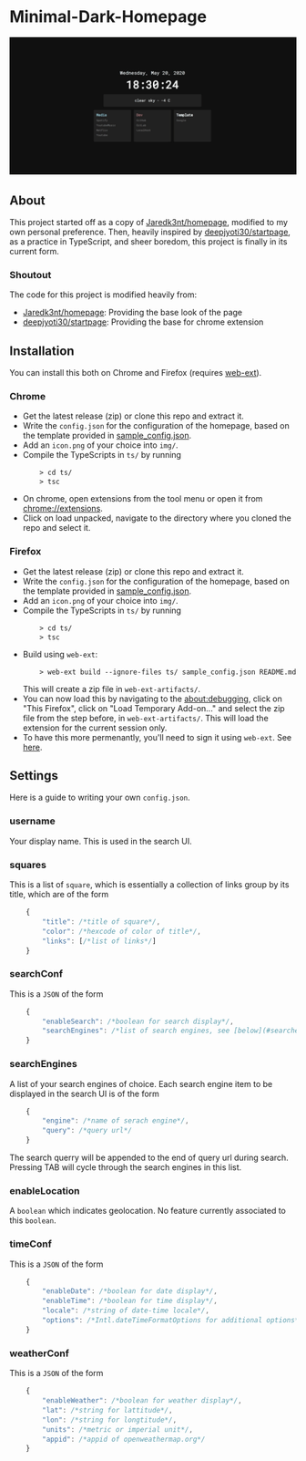 # Minimal-Dark-Homepage

![preview](.github/captured.gif)

## About
This project started off as a copy of [Jaredk3nt/homepage](https://github.com/Jaredk3nt/homepage), modified to my own personal preference. Then, heavily inspired by [deepjyoti30/startpage](https://github.com/deepjyoti30/startpage/), as a practice in TypeScript, and sheer boredom, this project is finally in its current form.

### Shoutout
The code for this project is modified heavily from:
- [Jaredk3nt/homepage](https://github.com/Jaredk3nt/homepage): Providing the base look of the page
- [deepjyoti30/startpage](https://github.com/deepjyoti30/startpage/): Providing the base for chrome extension

## Installation
You can install this both on Chrome and Firefox (requires [web-ext](https://github.com/mozilla/web-ext)).

### Chrome
- Get the latest release (zip) or clone this repo and extract it.
- Write the ```config.json``` for the configuration of the homepage, based on the template provided in  [sample_config.json](https://github.com/njhlai/homepage/blob/master/sample_config.json).
- Add an ```icon.png``` of your choice into ```img/```.
- Compile the TypeScripts in ```ts/``` by running
	```shell-script
		> cd ts/
		> tsc
	```
- On chrome, open extensions from the tool menu or open it from [chrome://extensions](chrome://extensions).
- Click on load unpacked, navigate to the directory where you cloned the repo and select it.

### Firefox
- Get the latest release (zip) or clone this repo and extract it.
- Write the ```config.json``` for the configuration of the homepage, based on the template provided in  [sample_config.json](https://github.com/njhlai/homepage/blob/master/sample_config.json).
- Add an ```icon.png``` of your choice into ```img/```.
- Compile the TypeScripts in ```ts/``` by running
	```shell-script
		> cd ts/
		> tsc
	```
- Build using ```web-ext```:
	```shell-script
		> web-ext build --ignore-files ts/ sample_config.json README.md
	```
	This will create a zip file in ```web-ext-artifacts/```.
- You can now load this by navigating to the [about:debugging](about:debugging), click on "This Firefox", click on "Load Temporary Add-on..." and select the zip file from the step before, in ```web-ext-artifacts/```. This will load the extension for the current session only.
- To have this more permenantly, you'll need to sign it using ```web-ext```. See [here](https://extensionworkshop.com/documentation/develop/getting-started-with-web-ext/#using-web-ext-section).

## Settings
Here is a guide to writing your own ```config.json```.

### username
Your display name. This is used in the search UI.

### squares
This is a list of ```square```, which is essentially a collection of links group by its title, which are of the form
```javascript
	{
		"title": /*title of square*/,
		"color": /*hexcode of color of title*/,
		"links": [/*list of links*/]
	}
```

### searchConf
This is a ```JSON``` of the form
```javascript
	{
		"enableSearch": /*boolean for search display*/,
		"searchEngines": /*list of search engines, see [below](#searchengines)*/
	}
```

### searchEngines
A list of your search engines of choice. Each search engine item to be displayed in the search UI is of the form
```javascript
	{
		"engine": /*name of serach engine*/,
		"query": /*query url*/
	}
```
The search querry will be appended to the end of query url during search. Pressing TAB will cycle through the search engines in this list.

### enableLocation
A ```boolean``` which indicates geolocation. No feature currently associated to this ```boolean```.

### timeConf
This is a ```JSON``` of the form
```javascript
	{
		"enableDate": /*boolean for date display*/,
		"enableTime": /*boolean for time display*/,
		"locale": /*string of date-time locale*/,
		"options": /*Intl.dateTimeFormatOptions for additional options*/
	}
```

### weatherConf
This is a ```JSON``` of the form
```javascript
	{
		"enableWeather": /*boolean for weather display*/,
		"lat": /*string for lattitude*/,
		"lon": /*string for longtitude*/,
		"units": /*metric or imperial unit*/,
		"appid": /*appid of openweathermap.org*/
	}
```
